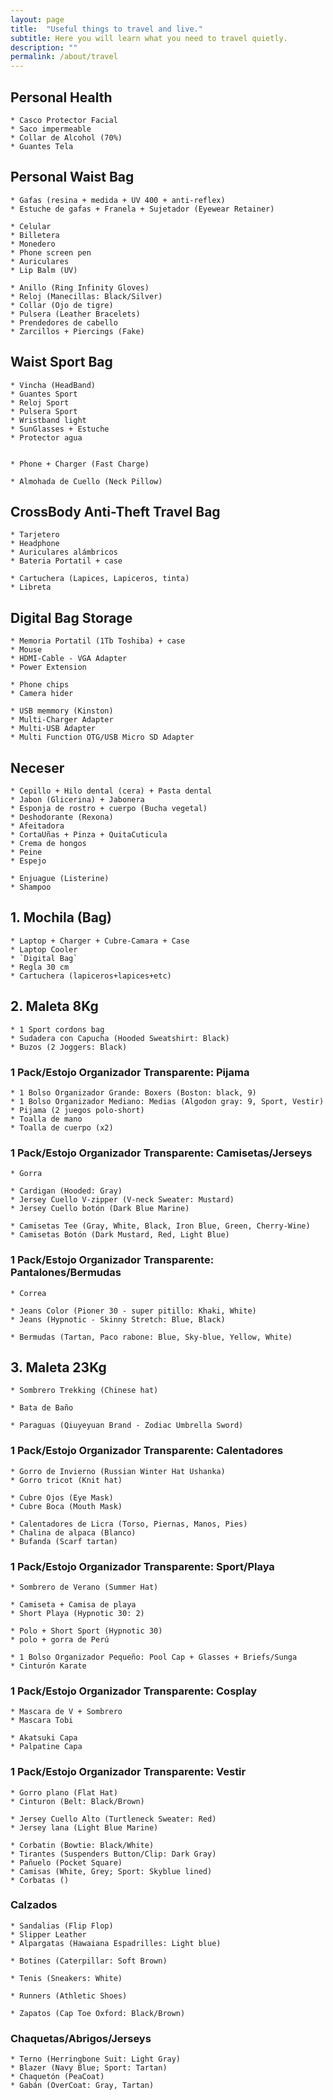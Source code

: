 ```yaml
---
layout: page
title:  "Useful things to travel and live."
subtitle: Here you will learn what you need to travel quietly.
description: ""
permalink: /about/travel
---
```


## Personal Health

    * Casco Protector Facial  
    * Saco impermeable  
    * Collar de Alcohol (70%)  
    * Guantes Tela  

## Personal Waist Bag

    * Gafas (resina + medida + UV 400 + anti-reflex)  
    * Estuche de gafas + Franela + Sujetador (Eyewear Retainer)  

    * Celular  
    * Billetera  
    * Monedero  
    * Phone screen pen  
    * Auriculares  
    * Lip Balm (UV)  

    * Anillo (Ring Infinity Gloves)  
    * Reloj (Manecillas: Black/Silver)  
    * Collar (Ojo de tigre)  
    * Pulsera (Leather Bracelets)  
    * Prendedores de cabello  
    * Zarcillos + Piercings (Fake)  

## Waist Sport Bag

    * Vincha (HeadBand)  
    * Guantes Sport  
    * Reloj Sport  
    * Pulsera Sport  
    * Wristband light  
    * SunGlasses + Estuche  
    * Protector agua  


    * Phone + Charger (Fast Charge)  

    * Almohada de Cuello (Neck Pillow)  

## CrossBody Anti-Theft Travel Bag

    * Tarjetero  
    * Headphone  
    * Auriculares alámbricos 
    * Bateria Portatil + case  

    * Cartuchera (Lapices, Lapiceros, tinta)  
    * Libreta  

## Digital Bag Storage

    * Memoria Portatil (1Tb Toshiba) + case  
    * Mouse  
    * HDMI-Cable - VGA Adapter 
    * Power Extension  
    
    * Phone chips    
    * Camera hider  

    * USB memmory (Kinston)  
    * Multi-Charger Adapter  
    * Multi-USB Adapter  
    * Multi Function OTG/USB Micro SD Adapter  

## Neceser  

    * Cepillo + Hilo dental (cera) + Pasta dental  
    * Jabon (Glicerina) + Jabonera  
    * Esponja de rostro + cuerpo (Bucha vegetal)  
    * Deshodorante (Rexona)  
    * Afeitadora  
    * CortaUñas + Pinza + QuitaCuticula  
    * Crema de hongos  
    * Peine  
    * Espejo  

    * Enjuague (Listerine)  
    * Shampoo  

## 1. Mochila (Bag)

    * Laptop + Charger + Cubre-Camara + Case  
    * Laptop Cooler  
    * `Digital Bag`  
    * Regla 30 cm  
    * Cartuchera (lapiceros+lapices+etc)  

## 2. Maleta 8Kg

    * 1 Sport cordons bag  
    * Sudadera con Capucha (Hooded Sweatshirt: Black)  
    * Buzos (2 Joggers: Black)  

### 1 Pack/Estojo Organizador Transparente: Pijama

    * 1 Bolso Organizador Grande: Boxers (Boston: black, 9)  
    * 1 Bolso Organizador Mediano: Medias (Algodon gray: 9, Sport, Vestir)  
    * Pijama (2 juegos polo-short)   
    * Toalla de mano  
    * Toalla de cuerpo (x2)  

### 1 Pack/Estojo Organizador Transparente: Camisetas/Jerseys

    * Gorra  

    * Cardigan (Hooded: Gray)  
    * Jersey Cuello V-zipper (V-neck Sweater: Mustard)  
    * Jersey Cuello botón (Dark Blue Marine)  

    * Camisetas Tee (Gray, White, Black, Iron Blue, Green, Cherry-Wine)  
    * Camisetas Botón (Dark Mustard, Red, Light Blue)  

### 1 Pack/Estojo Organizador Transparente: Pantalones/Bermudas

    * Correa

    * Jeans Color (Pioner 30 - super pitillo: Khaki, White)  
    * Jeans (Hypnotic - Skinny Stretch: Blue, Black)  

    * Bermudas (Tartan, Paco rabone: Blue, Sky-blue, Yellow, White)  

## 3. Maleta 23Kg

    * Sombrero Trekking (Chinese hat)  

    * Bata de Baño    
    
    * Paraguas (Qiuyeyuan Brand - Zodiac Umbrella Sword)  

### 1 Pack/Estojo Organizador Transparente: Calentadores

    * Gorro de Invierno (Russian Winter Hat Ushanka)  
    * Gorro tricot (Knit hat)  

    * Cubre Ojos (Eye Mask)  
    * Cubre Boca (Mouth Mask)  

    * Calentadores de Licra (Torso, Piernas, Manos, Pies)  
    * Chalina de alpaca (Blanco)  
    * Bufanda (Scarf tartan)  

### 1 Pack/Estojo Organizador Transparente: Sport/Playa

    * Sombrero de Verano (Summer Hat)  

    * Camiseta + Camisa de playa  
    * Short Playa (Hypnotic 30: 2)  

    * Polo + Short Sport (Hypnotic 30)  
    * polo + gorra de Perú  

    * 1 Bolso Organizador Pequeño: Pool Cap + Glasses + Briefs/Sunga
    * Cinturón Karate  

### 1 Pack/Estojo Organizador Transparente: Cosplay

    * Mascara de V + Sombrero  
    * Mascara Tobi  

    * Akatsuki Capa  
    * Palpatine Capa  

### 1 Pack/Estojo Organizador Transparente: Vestir

    * Gorro plano (Flat Hat)  
    * Cinturon (Belt: Black/Brown)  

    * Jersey Cuello Alto (Turtleneck Sweater: Red)  
    * Jersey lana (Light Blue Marine)
    
    * Corbatin (Bowtie: Black/White)  
    * Tirantes (Suspenders Button/Clip: Dark Gray)  
    * Pañuelo (Pocket Square)  
    * Camisas (White, Grey; Sport: Skyblue lined)  
    * Corbatas ()  

### Calzados
 
    * Sandalias (Flip Flop)  
    * Slipper Leather  
    * Alpargatas (Hawaiana Espadrilles: Light blue)  

    * Botines (Caterpillar: Soft Brown)  
    
    * Tenis (Sneakers: White)  
    
    * Runners (Athletic Shoes)  
    
    * Zapatos (Cap Toe Oxford: Black/Brown)  

<!--
    * Zapatillas sin Cordones (Slip-On Sneakers: Black)  
    * Zapatillas de Lona (Canvas Sneakers: Red)  
    * Zapatillas Chukka (Casual Chukka: Electric Blue)  
    * Mocasines (Loafers: Brown)  
-->

### Chaquetas/Abrigos/Jerseys

    * Terno (Herringbone Suit: Light Gray)  
    * Blazer (Navy Blue; Sport: Tartan)  
    * Chaquetón (PeaCoat)  
    * Gabán (OverCoat: Gray, Tartan)  

<!--
    * Chaqueta Jeans (Jeans Jacket: Blue)  
    * Chaqueta de Cuero (Leather Jacket: Black)  
    * Chaqueta de Corduroy Sherpa (Sherpa Corderoy Jacket)  
    * Poncho (Cloak Hoodie Stitching)  
-->    
